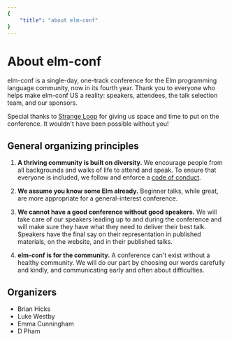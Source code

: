 ```yaml
---
{
    "title": "about elm-conf"
}
---
```


# About elm-conf

elm-conf is a single-day, one-track conference for the Elm programming language community, now in its fourth year.
Thank you to everyone who helps make elm-conf US a reality: speakers, attendees, the talk selection team, and our sponsors.

Special thanks to [Strange Loop](http://www.thestrangeloop.com) for giving us space and time to put on the conference.
It wouldn't have been possible without you!

## General organizing principles

1. **A thriving community is built on diversity.**
   We encourage people from all backgrounds and walks of life to attend and speak.
   To ensure that everyone is included, we follow and enforce a [code of conduct](http://thestrangeloop.com/policies.html).

2. **We assume you know some Elm already.**
   Beginner talks, while great, are more appropriate for a general-interest conference.

3. **We cannot have a good conference without good speakers.**
   We will take care of our speakers leading up to and during the conference and will make sure they have what they need to deliver their best talk.
   Speakers have the final say on their representation in published materials, on the website, and in their published talks.

3. **elm-conf is for the community.**
   A conference can't exist without a healthy community.
   We will do our part by choosing our words carefully and kindly, and communicating early and often about difficulties.

## Organizers

- Brian Hicks
- Luke Westby
- Emma Cunningham
- D Pham
